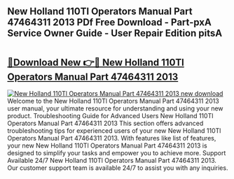 ## New Holland 110Tl Operators Manual  Part 47464311 2013 PDf Free Download - Part-pxA Service Owner Guide - User Repair Edition pitsA

# <h2><a href="http://bc64382.oget.top/?id=New+Holland+110Tl+Operators+Manual++Part+47464311+2013">🔗Download New 👉🔴 New Holland 110Tl Operators Manual  Part 47464311 2013</a></h2>

[![New Holland 110Tl Operators Manual  Part 47464311 2013 new download](https://i.imgur.com/5g1atiW.png)](http://bc64382.oget.top/?id=New+Holland+110Tl+Operators+Manual++Part+47464311+2013)
Welcome to the New Holland 110Tl Operators Manual  Part 47464311 2013 user manual, your ultimate resource for understanding and using your new product. Troubleshooting Guide for Advanced Users New Holland 110Tl Operators Manual  Part 47464311 2013 This section offers advanced troubleshooting tips for experienced users of your new New Holland 110Tl Operators Manual  Part 47464311 2013. With features like list of features, your new New Holland 110Tl Operators Manual  Part 47464311 2013 is designed to simplify your tasks and empower you to achieve more. Support Available 24/7 New Holland 110Tl Operators Manual  Part 47464311 2013. Our customer support team is available 24/7 to assist you with any inquiries.
